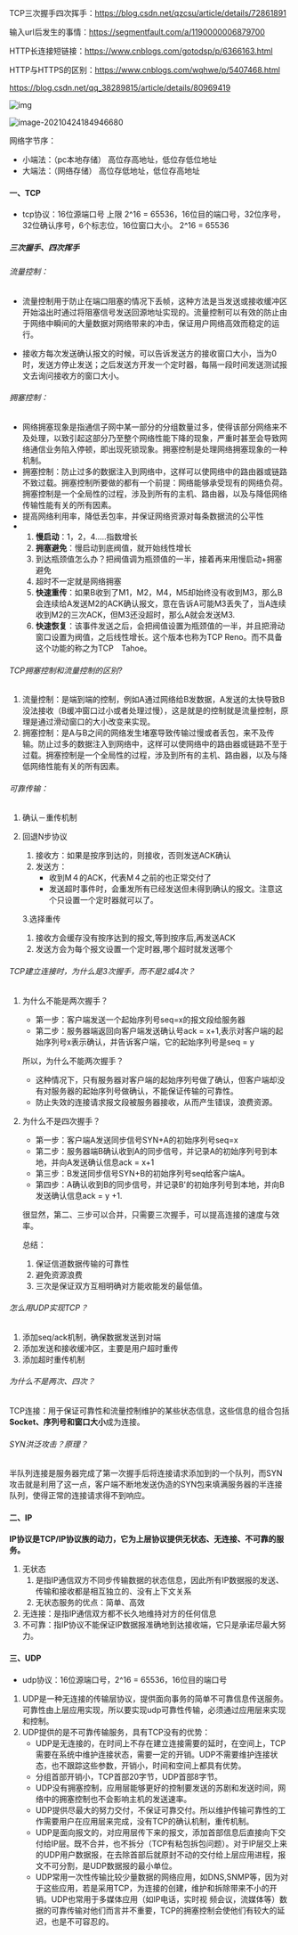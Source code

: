 TCP三次握手四次挥手：https://blog.csdn.net/qzcsu/article/details/72861891

输入url后发生的事情：https://segmentfault.com/a/1190000006879700

HTTP长连接短链接：https://www.cnblogs.com/gotodsp/p/6366163.html

HTTP与HTTPS的区别：https://www.cnblogs.com/wqhwe/p/5407468.html

https://blog.csdn.net/qq_38289815/article/details/80969419

![img](file://C:/Users/17143/AppData/Roaming/Typora/typora-user-images/image-20210424185012707.png?lastModify=1619261408)

![image-20210424184946680](C:\Users\17143\AppData\Roaming\Typora\typora-user-images\image-20210424184946680.png)



网络字节序：

- 小端法：（pc本地存储）  高位存高地址，低位存低位地址
- 大端法：（网络存储）  高位存低地址，低位存高地址





#### 一、TCP

- tcp协议：16位源端口号  上限 2^16 = 65536，16位目的端口号，32位序号，32位确认序号，6个标志位，16位窗口大小。 2^16 = 65536



##### 三次握手、四次挥手



###### 流量控制：

- 流量控制用于防止在端口阻塞的情况下丢帧，这种方法是当发送或接收缓冲区开始溢出时通过将阻塞信号发送回源地址实现的。流量控制可以有效的防止由于网络中瞬间的大量数据对网络带来的冲击，保证用户网络高效而稳定的运行。

- 接收方每次发送确认报文的时候，可以告诉发送方的接收窗口大小，当为0时，发送方停止发送；之后发送方开发一个定时器，每隔一段时间发送测试报文去询问接收方的窗口大小。


###### 拥塞控制：

- 网络拥塞现象是指通信子网中某一部分的分组数量过多，使得该部分网络来不及处理，以致引起这部分乃至整个网络性能下降的现象，严重时甚至会导致网络通信业务陷入停顿，即出现死锁现象。拥塞控制是处理网络拥塞现象的一种机制。
- 拥塞控制：防止过多的数据注入到网络中，这样可以使网络中的路由器或链路不致过载。拥塞控制所要做的都有一个前提：网络能够承受现有的网络负荷。拥塞控制是一个全局性的过程，涉及到所有的主机、路由器，以及与降低网络传输性能有关的所有因素。
- 提高网络利用率，降低丢包率，并保证网络资源对每条数据流的公平性
- 1. **慢启动**：1，2，4.....指数增长
  2. **拥塞避免**：慢启动到底阀值，就开始线性增长
  3. 到达瓶颈值怎么办？把阀值调为瓶颈值的一半，接着再来用慢启动+拥塞避免
  4. 超时不一定就是网络拥塞
  5. **快速重传**：如果B收到了M1，M2，M4，M5却始终没有收到M3，那么B会连续给A发送M2的ACK确认报文，意在告诉A可能M3丢失了，当A连续收到M2的三次ACK，但M3还没超时，那么A就会发送M3.
  6. **快速恢复**：该事件发送之后，会把阀值设置为瓶颈值的一半，并且把滑动窗口设置为阀值，之后线性增长。这个版本也称为TCP Reno。而不具备这个功能的称之为TCP　Tahoe。


###### TCP拥塞控制和流量控制的区别?

1. 流量控制：是端到端的控制，例如A通过网络给B发数据，A发送的太快导致B没法接收（B缓冲窗口过小或者处理过慢），这是就是的控制就是流量控制，原理是通过滑动窗口的大小改变来实现。
2. 拥塞控制：是A与B之间的网络发生堵塞导致传输过慢或者丢包，来不及传输。防止过多的数据注入到网络中，这样可以使网络中的路由器或链路不至于过载。拥塞控制是一个全局性的过程，涉及到所有的主机、路由器，以及与降低网络性能有关的所有因素。

###### 可靠传输：

1. 确认－重传机制

2. 回退N步协议

   1. 接收方：如果是按序到达的，则接收，否则发送ACK确认
   2. 发送方：
      - 收到M４的ACK，代表M４之前的也正常交付了
      - 发送超时事件时，会重发所有已经发送但未得到确认的报文。注意这个只设置一个定时器就可以了。

   3.选择重传

   1. 接收方会缓存没有按序达到的报文,等到按序后,再发送ACK
   2. 发送方会为每个报文设置一个定时器,哪个超时就发送哪个

###### TCP建立连接时，为什么是3次握手，而不是2或4次？

1. 为什么不能是两次握手？

   - 第一步：客户端发送一个起始序列号seq=x的报文段给服务器
   - 第二步：服务器端返回向客户端发送确认号ack = x+1,表示对客户端的起始序列号x表示确认，并告诉客户端，它的起始序列号是seq = y

   所以，为什么不能两次握手？

   - 这种情况下，只有服务器对客户端的起始序列号做了确认，但客户端却没有对服务器的起始序列号做确认，不能保证传输的可靠性。
   - 防止失效的连接请求报文段被服务器接收，从而产生错误，浪费资源。

2. 为什么不是四次握手？

   - 第一步：客户端A发送同步信号SYN+A的初始序列号seq=x
   - 第二步：服务器端B确认收到A的同步信号，并记录A的初始序列号到本地，并向A发送确认信息ack = x+1
   - 第三步：B发送同步信号SYN+B的初始序列号seq给客户端A。
   - 第四步：A确认收到B的同步信号，并记录B'的初始序列号到本地，并向B发送确认信息ack = y +1.

   很显然，第二、三步可以合并，只需要三次握手，可以提高连接的速度与效率。

   总结：

   1. 保证信道数据传输的可靠性
   2. 避免资源浪费
   3. 三次是保证双方互相明确对方能收能发的最低值。

###### 怎么用UDP实现TCP？

1. 添加seq/ack机制，确保数据发送到对端
2. 添加发送和接收缓冲区，主要是用户超时重传
3. 添加超时重传机制

###### 为什么不是两次、四次？

TCP连接：用于保证可靠性和流量控制维护的某些状态信息，这些信息的组合包括**Socket、序列号和窗口大小**成为连接。

###### SYN洪泛攻击？原理？

半队列连接是服务器完成了第一次握手后将连接请求添加到的一个队列，而SYN攻击就是利用了这一点，客户端不断地发送伪造的SYN包来填满服务器的半连接队列，使得正常的连接请求得不到响应。



#### 二、IP

**IP协议是TCP/IP协议族的动力，它为上层协议提供无状态、无连接、不可靠的服务。**

1. 无状态
   1. 是指IP通信双方不同步传输数据的状态信息，因此所有IP数据报的发送、传输和接收都是相互独立的、没有上下文关系
   2. 无状态服务的优点：简单、高效
2. 无连接：是指IP通信双方都不长久地维持对方的任何信息
3. 不可靠：指IP协议不能保证IP数据报准确地到达接收端，它只是承诺尽最大努力。

#### 三、UDP

- udp协议：16位源端口号，2^16 =  65536，16位目的端口号

1. UDP是一种无连接的传输层协议，提供面向事务的简单不可靠信息传送服务。可靠性由上层应用实现，所以要实现udp可靠性传输，必须通过应用层来实现和控制。
2. UDP提供的是不可靠传输服务，具有TCP没有的优势：
   - UDP是无连接的，在时间上不存在建立连接需要的延时，在空间上，TCP需要在系统中维护连接状态，需要一定的开销。UDP不需要维护连接状态，也不跟踪这些参数，开销小，时间和空间上都具有优势。
   - 分组首部开销小，TCP首部20字节，UDP首部8字节。
   - UDP没有拥塞控制，应用层能够更好的控制要发送的苏剧和发送时间，网络中的拥塞控制也不会影响主机的发送速率。
   - UDP提供尽最大的努力交付，不保证可靠交付。所以维护传输可靠性的工作需要用户在应用层来完成，没有TCP的确认机制，重传机制。
   - UDP是面向报文的，对应用层传下来的报文，添加首部信息后直接向下交付给IP层。既不合并，也不拆分（TCP有粘包拆包问题）。对于IP层交上来的UDP用户数据报，在去除首部后就原封不动的交付给上层应用进程，报文不可分割，是UDP数据报的最小单位。
   - UDP常用一次性传输比较少量数据的网络应用，如DNS,SNMP等，因为对于这些应用，若是采用TCP，为连接的创建，维护和拆除带来不小的开销。UDP也常用于多媒体应用（如IP电话，实时视 频会议，流媒体等）数据的可靠传输对他们而言并不重要，TCP的拥塞控制会使他们有较大的延迟，也是不可容忍的。



































